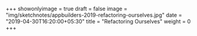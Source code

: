 +++
showonlyimage = true
draft = false
image = "img/sketchnotes/appbuilders-2019-refactoring-ourselves.jpg"
date = "2019-04-30T16:20:00+05:30"
title = "Refactoring Ourselves"
weight = 0
+++
